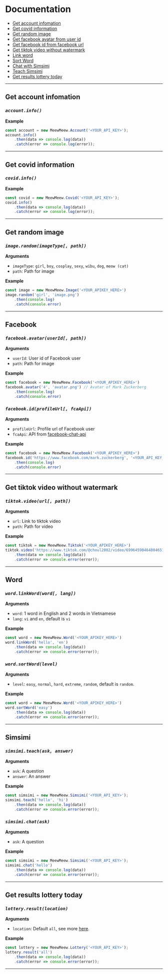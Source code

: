 # Documentation
- [Get account infomation](#get-account-infomation)
- [Get covid information](#get-covid-information)
- [Get random image](#get-random-image)
- [Get facebook avatar from user id](#get-facebook-avatar-from-user-id)
- [Get facebook id from facebook url](#get-facebook-id-from-facebook-url)
- [Get tiktok video without watermark](#get-tiktok-video-without-watermark)
- [Link word](#link-word)
- [Sort Word](#sort-word)
- [Chat with Simsimi](#chat-with-simsimi)
- [Teach Simsimi](#teach-simsimi)
- [Get results lottery today](#lottery)

---------------------------------------
<a name="get-account-infomation"></a>

## Get account infomation

### ***`account.info()`***

__Example__

```js
const account = new MeewMeew.Account('<YOUR_API_KEY>');
account.info()
    .then(data => console.log(data))
    .catch(error => console.log(error));
```

---------------------------------------
<a name="get-covid-information"></a>

## Get covid information

### ***`covid.info()`***

__Example__

```js
const covid = new MeewMeew.Covid('<YOUR_API_KEY>');
covid.info()
    .then(data => console.log(data))
    .catch(error => console.log(error));
```

---------------------------------------
<a name="get-random-image"></a>

## Get random image

### ***`image.random(imageType[, path])`***

__Arguments__

* `imageType`: `girl`, `boy`, `cosplay`, `sexy`, `wibu`, `dog`, `meow (cat)`
* `path`: Path for image

__Example__

```js
const image = new MeewMeew.Image('<YOUR_APIKEY_HERE>')
image.random('girl', 'image.png')
    .then(console.log)
    .catch(console.error)
```

---------------------------------------
## Facebook
<a name="get-facebook-avatar-from-user-id"></a>

### ***`facebook.avatar(userId[, path])`***

__Arguments__

* `userId`: User id of Facebook user
* `path`: Path for image

__Example__

```js
const facebook = new MeewMeew.Facebook('<YOUR_APIKEY_HERE>')
facebook.avatar('4', 'avatar.png') // Avatar of Mark Zuckerberg
    .then(console.log)
    .catch(console.error)
```

<a name="get-facebook-id-from-facebook-url"></a>

### ***`facebook.id(profileUrl[, fcaApi])`***

__Arguments__

* `profileUrl`: Profile url of Facebook user
* `fcaApi`: API from [facebook-chat-api](https://github.com/Schmavery/facebook-chat-api)

__Example__

```js
const facebook = new MeewMeew.Facebook('<YOUR_APIKEY_HERE>')
facebook.id('https://www.facebook.com/mark.zuckerberg', '<YOUR_API_KEY_HERE>')
    .then(console.log)
    .catch(console.error)
```

---------------------------------------
<a name="get-tiktok-video-without-watermark"></a>

## Get tiktok video without watermark

### ***`tiktok.video(url[, path])`***

__Arguments__

* `url`: Link to tiktok video
* `path`: Path for video

__Example__

```js
const tiktok = new MeewMeew.Tiktok('<YOUR_APIKEY_HERE>')
tiktok.video('https://www.tiktok.com/@choul2002/video/6996459846480465179', 'video.mp4')
    .then(data => console.log(data))
    .catch(error => console.error(error));
```

---------------------------------------

## Word
<a name="link-word"></a>

### ***`word.linkWord(word[, lang])`***

__Arguments__

* `word`: 1 word in English and 2 words in Vietnamese
* `lang`: `vi` and `en`, default is `vi`

__Example__

```js
const word = new MeewMeew.Word('<YOUR_APIKEY_HERE>')
word.linkWord('hello', 'en')
    .then(data => console.log(data))
    .catch(error => console.error(error));
```

<a name="sort-word"></a>

### ***`word.sortWord(level)`***

__Arguments__

* `level`: `easy`, `normal`, `hard`, `extreme`, `random`, default is `random`.

__Example__

```js
const word = new MeewMeew.Word('<YOUR_APIKEY_HERE>')
word.sortWord('easy')
    .then(data => console.log(data))
    .catch(error => console.error(error));
```

---------------------------------------

## Simsimi

<a name="teach-simsimi"></a>
### ***`simsimi.teach(ask, answer)`***

__Arguments__

* `ask`: A question
* `answer`: An answer

__Example__

```js
const simsimi = new MeewMeew.Simsimi('<YOUR_API_KEY>');
simsimi.teach('hello', 'hi')
    .then(data => console.log(data))
    .catch(error => console.error(error));
```

<a name="chat-with-simsimi"></a>
### ***`simsimi.chat(ask)`***

__Arguments__

* `ask`: A question

__Example__

```js
const simsimi = new MeewMeew.Simsimi('<YOUR_API_KEY>');
simsimi.chat('hello')
    .then(data => console.log(data))
    .catch(error => console.error(error));
```

---------------------------------------
<a name="lottery"></a>

## Get results lottery today

### ***`lottery.result(location)`***

__Arguments__

* `location`: Default `all`, see more [here](https://meewmeew.info/site/docs#lottery).

__Example__

```js
const lottery = new MeewMeew.Lottery('<YOUR_API_KEY>');
lottery.result('all')
    .then(data => console.log(data))
    .catch(error => console.error(error));
```

---------------------------------------